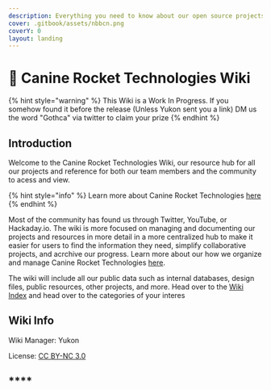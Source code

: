 ```yaml
---
description: Everything you need to know about our open source projects and more
cover: .gitbook/assets/nbbcn.png
coverY: 0
layout: landing
---
```


# 🐺 Canine Rocket Technologies Wiki



{% hint style="warning" %}
This Wiki is a Work In Progress. If you somehow found it before the release (Unless Yukon sent you a link) DM us the word "Gothca" via twitter to claim your prize
{% endhint %}

## Introduction

Welcome to the Canine Rocket Technologies Wiki, our resource hub for all our projects and reference for both our team members and the community to acess and view.&#x20;

{% hint style="info" %}
Learn more about Canine Rocket Technologies [here](canine-rocket-technologies-wiki/about-canine-rocket-tech.md)
{% endhint %}

Most of the community has found us through Twitter, YouTube, or Hackaday.io. The wiki is more focused on managing and documenting our projects and resources in more detail in a more centralized hub to make it easier for users to find the information they need, simplify collaborative projects, and acrchive our progress. Learn more about our how we organize and manage Canine Rocket Technologies [here](canine-rocket-technologies-wiki/canine-rocket-tech-program-structure.md).

The wiki will include all our public data such as internal databases, design files, public resources, other projects, and more. Head over to the [Wiki Index](canine-rocket-technologies-wiki/wiki-index.md) and head over to the categories of your interes





## Wiki Info

Wiki Manager: Yukon

License: [CC BY-NC 3.0](https://creativecommons.org/licenses/by-nc/3.0/)

## ****
